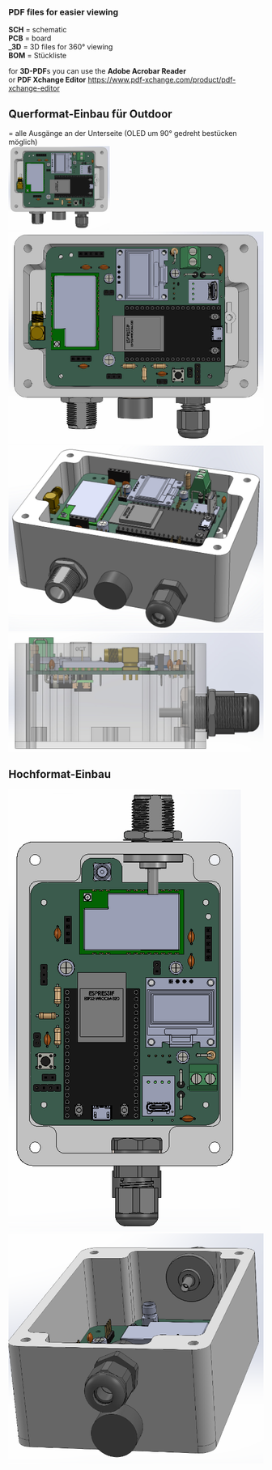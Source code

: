### PDF files for easier viewing

**SCH** = schematic  
**PCB** = board  
**_3D** = 3D files for 360° viewing  
**BOM** = Stückliste

for **3D-PDF**s you can use the **Adobe Acrobar Reader**  
or **PDF Xchange Editor** https://www.pdf-xchange.com/product/pdf-xchange-editor

## Querformat-Einbau für Outdoor
= alle Ausgänge an der Unterseite (OLED um 90° gedreht bestücken möglich)  
<img src="ESP32-E22_2.1.2_intheBox.jpg" alt="InTheBox1" width="200" >  
![InTheBox1](ESP32-E22_2.1.2_intheBox.jpg)  
![InTheBox2](ESP32-E22_2.1.2_intheBox_x.PNG)  
![InTheBox3](ESP32-E22_2.1.2_intheBox_y.jpg)

## Hochformat-Einbau
![InTheBox1](ESP32-E22_2.1.1_intheBox.PNG)  
![InTheBox2](ESP32-E22_2.1.1_intheBox_x.PNG)  
